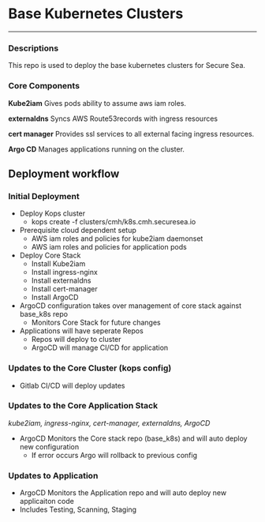 # Base Kubernetes Clusters
---
### Descriptions
This repo is used to deploy the base kubernetes clusters for Secure Sea. 


### Core Components

__Kube2iam__
Gives pods ability to assume aws iam roles. 

__externaldns__
Syncs AWS Route53records with ingress resources

__cert manager__ 
Provides ssl services to all external facing ingress resources. 

__Argo CD__
Manages applications running on the cluster. 


## Deployment workflow

### Initial Deployment
- Deploy Kops cluster
    - kops create -f clusters/cmh/k8s.cmh.securesea.io
- Prerequisite cloud dependent setup
    - AWS iam roles and policies for kube2iam daemonset
    - AWS iam roles and policies for application pods 
- Deploy Core Stack
    - Install Kube2iam
    - Install ingress-nginx
    - Install externaldns
    - Install cert-manager
    - Install ArgoCD
- ArgoCD configuration takes over management of core stack against base_k8s repo
    - Monitors Core Stack for future changes
- Applications will have seperate Repos
    - Repos will deploy to cluster
    - ArgoCD will manage CI/CD for application


### Updates to the Core Cluster (kops config)
- Gitlab CI/CD will deploy updates 

### Updates to the Core Application Stack
_kube2iam, ingress-nginx, cert-manager, externaldns, ArgoCD_
- ArgoCD Monitors the Core stack repo (base_k8s) and will auto deploy new configuration
    - If error occurs Argo will rollback to previous config

### Updates to Application
- ArgoCD Monitors the Application repo and will auto deploy new applicaiton code
- Includes Testing, Scanning, Staging
